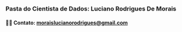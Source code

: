 ### Pasta do Cientista de Dados: Luciano Rodrigues De Morais

#### 👨‍💻 Contato: **moraislucianorodrigues@gmail.com**

